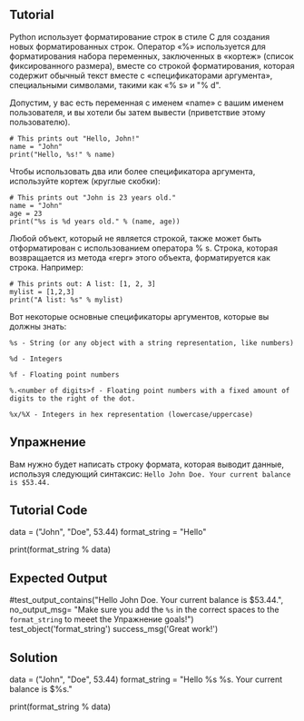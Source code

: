 Tutorial
--------

Python использует форматирование строк в стиле C для создания новых форматированных строк. Оператор «%» используется для форматирования набора переменных, заключенных в «кортеж» (список фиксированного размера), вместе со строкой форматирования, которая содержит обычный текст вместе с «спецификаторами аргумента», специальными символами, такими как «% s» и "% d".

Допустим, у вас есть переменная с именем «name» с вашим именем пользователя, и вы хотели бы затем вывести (приветствие этому пользователю).

    # This prints out "Hello, John!"
    name = "John"
    print("Hello, %s!" % name)

Чтобы использовать два или более спецификатора аргумента, используйте кортеж (круглые скобки):

    # This prints out "John is 23 years old."
    name = "John"
    age = 23
    print("%s is %d years old." % (name, age))

Любой объект, который не является строкой, также может быть отформатирован с использованием оператора % s. Строка, которая возвращается из метода «repr» этого объекта, форматируется как строка. Например:

    # This prints out: A list: [1, 2, 3]
    mylist = [1,2,3]
    print("A list: %s" % mylist)

Вот некоторые основные спецификаторы аргументов, которые вы должны знать:


`%s - String (or any object with a string representation, like numbers)`

`%d - Integers`

`%f - Floating point numbers`

`%.<number of digits>f - Floating point numbers with a fixed amount of digits to the right of the dot.`

`%x/%X - Integers in hex representation (lowercase/uppercase)`


Упражнение
--------

Вам нужно будет написать строку формата, которая выводит данные, используя следующий синтаксис:
    `Hello John Doe. Your current balance is $53.44.`

Tutorial Code
-------------

data = ("John", "Doe", 53.44)
format_string = "Hello"

print(format_string % data)

Expected Output
---------------
#test_output_contains("Hello John Doe. Your current balance is $53.44.", no_output_msg= "Make sure you add the `%s` in the correct spaces to the `format_string` to meeet the Упражнение goals!")
test_object('format_string')
success_msg('Great work!')

Solution
--------

data = ("John", "Doe", 53.44)
format_string = "Hello %s %s. Your current balance is $%s."

print(format_string % data)
